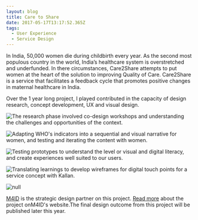 ```yaml
---
layout: blog
title: Care to Share
date: 2017-05-17T13:17:52.365Z
tags:
  - User Experience
  - Service Design
---
```

In India, 50,000 women die during childbirth every year. As the second most populous country in the world, India’s healthcare system is overstretched and underfunded. In there circumstances, Care2Share attempts to put women at the heart of the solution to improving Quality of Care. Care2Share is a service that facilitates a feedback cycle that promotes positive changes in maternal healthcare in India.

Over the 1 year long project, I played contributed in the capacity of design research, concept development, UX and visual design.

![The research phase involved co-design workshops and understanding the challenges and opportunities of the context.](/images/01C2S.jpg)

![Adapting WHO's indicators into a sequential and visual narrative for women, and testing and iterating the content with women.](/images/02C2S.jpg)

![Testing prototypes to understand the level or visual and digital literacy, and create experiences well suited to our users.](/images/03C2S.jpg)

![Translating learnings to develop wireframes for digital touch points for a service concept with Kallan.](/images/04C2S.jpg)

![null](/images/05C2S.png)

[M4ID](http://m4id.fi/project/care2share/) is the strategic design partner on this project. [Read more](http://m4id.fi/project/care2share/) about the project onM4ID's website.The final design outcome from this project will be published later this year.

